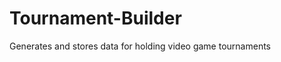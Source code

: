 Tournament-Builder
==================

Generates and stores data for holding video game tournaments
